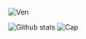 


![Ven](https://media1.giphy.com/media/TirF9yFoYdAMU/giphy.gif?cid=ecf05e47wdibzdl8anr02ta1t2i32a5ycb621oscs7bvcx5j&rid=giphy.gif)


![Github stats](https://github-readme-stats.vercel.app/api?username=bitBadger8&theme=bear&show_icons=true&count_private=true)
![Cap](https://media2.giphy.com/media/asveHVL86oAY8/giphy.gif?cid=ecf05e47oplhii5ediw4qhfh9bcfbklilfzg2uul0m67ykoc&rid=giphy.gif)




<!--
**bitBadger8/bitBadger8** is a ✨ _special_ ✨ repository because its `README.md` (this file) appears on your GitHub profile.
Here are some ideas to get you started:


- 🔭 I’m currently working on ...
- 🌱 I’m currently learning ...
- 👯 I’m looking to collaborate on ...
- 🤔 I’m looking for help with ...
- 💬 Ask me about ...
- 📫 How to reach me: ...
- 😄 Pronouns: ...
- ⚡ Fun fact: ...
-->
